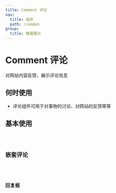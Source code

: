 ```yaml
---
title: Comment 评论
nav:
  title: 组件
  path: /common
group:
  title: 数据展示
---
```


# Comment 评论

对网站内容反馈，展示评论信息

## 何时使用

- 评论组件可用于对事物的讨论、对网站的反馈等等

## 基本使用

<code src='./demos/index1.tsx'/>

## 嵌套评论

<code src='./demos/index2.tsx' />

## 回复框

<code src='./demos/index3.tsx' />

<API></API>
